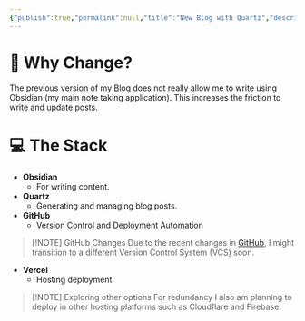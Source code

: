 ```yaml
---
{"publish":true,"permalink":null,"title":"New Blog with Quartz","description":"New Blog with Quartz","created":"2025-09-07","modified":"2025-09-07T12:41:24.500+08:00","published":"2025-09-07","cssclasses":null,"tags":null,"draft":false,"date":"2025-09-07","date_created":"2025-09-07","aliases":null,"comments":false}
---
```


# 🌱 Why Change?
The previous version of my [Blog](https://mndrewdevlog.web.app/blog/) does not really allow me to write using Obsidian (my main note taking application). This increases the friction to write and update posts. 


# 💻 The Stack
- **Obsidian**
	- For writing content.
- **Quartz**
	- Generating and managing blog posts.
- **GitHub**
	- Version Control and Deployment Automation
> [!NOTE] GitHub Changes
> Due to the recent changes in [GitHub](https://www.theverge.com/news/757461/microsoft-github-thomas-dohmke-resignation-coreai-team-transition), I might transition to a different Version Control System (VCS) soon. 
- **Vercel**
	- Hosting deployment

> [!NOTE] Exploring other options
> For redundancy I also am planning to deploy in other hosting platforms such as Cloudflare and Firebase

